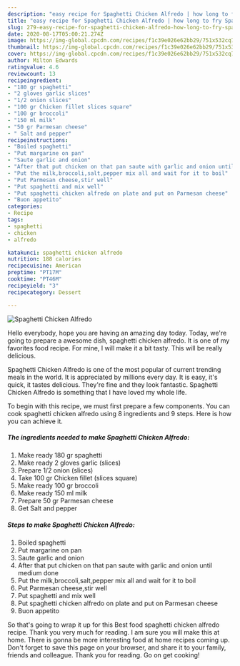 ```yaml
---
description: "easy recipe for Spaghetti Chicken Alfredo | how long to fry Spaghetti Chicken Alfredo"
title: "easy recipe for Spaghetti Chicken Alfredo | how long to fry Spaghetti Chicken Alfredo"
slug: 279-easy-recipe-for-spaghetti-chicken-alfredo-how-long-to-fry-spaghetti-chicken-alfredo
date: 2020-08-17T05:00:21.274Z
image: https://img-global.cpcdn.com/recipes/f1c39e026e62bb29/751x532cq70/spaghetti-chicken-alfredo-recipe-main-photo.jpg
thumbnail: https://img-global.cpcdn.com/recipes/f1c39e026e62bb29/751x532cq70/spaghetti-chicken-alfredo-recipe-main-photo.jpg
cover: https://img-global.cpcdn.com/recipes/f1c39e026e62bb29/751x532cq70/spaghetti-chicken-alfredo-recipe-main-photo.jpg
author: Milton Edwards
ratingvalue: 4.6
reviewcount: 13
recipeingredient:
- "180 gr spaghetti"
- "2 gloves garlic slices"
- "1/2 onion slices"
- "100 gr Chicken fillet slices square"
- "100 gr broccoli"
- "150 ml milk"
- "50 gr Parmesan cheese"
- " Salt and pepper"
recipeinstructions:
- "Boiled spaghetti"
- "Put margarine on pan"
- "Saute garlic and onion"
- "After that put chicken on that pan saute with garlic and onion until medium done"
- "Put the milk,broccoli,salt,pepper mix all and wait for it to boil"
- "Put Parmesan cheese,stir well"
- "Put spaghetti and mix well"
- "Put spaghetti chicken alfredo on plate and put on Parmesan cheese"
- "Buon appetito"
categories:
- Recipe
tags:
- spaghetti
- chicken
- alfredo

katakunci: spaghetti chicken alfredo 
nutrition: 188 calories
recipecuisine: American
preptime: "PT17M"
cooktime: "PT46M"
recipeyield: "3"
recipecategory: Dessert

---
```



![Spaghetti Chicken Alfredo](https://img-global.cpcdn.com/recipes/f1c39e026e62bb29/751x532cq70/spaghetti-chicken-alfredo-recipe-main-photo.jpg)

Hello everybody, hope you are having an amazing day today. Today, we're going to prepare a awesome dish, spaghetti chicken alfredo. It is one of my favorites food recipe. For mine, I will make it a bit tasty. This will be really delicious.

Spaghetti Chicken Alfredo is one of the most popular of current trending meals in the world. It is appreciated by millions every day. It is easy, it's quick, it tastes delicious. They're fine and they look fantastic. Spaghetti Chicken Alfredo is something that I have loved my whole life.




To begin with this recipe, we must first prepare a few components. You can cook spaghetti chicken alfredo using 8 ingredients and 9 steps. Here is how you can achieve it.

<!--inarticleads1-->

##### The ingredients needed to make Spaghetti Chicken Alfredo:

1. Make ready 180 gr spaghetti
1. Make ready 2 gloves garlic (slices)
1. Prepare 1/2 onion (slices)
1. Take 100 gr Chicken fillet (slices square)
1. Make ready 100 gr broccoli
1. Make ready 150 ml milk
1. Prepare 50 gr Parmesan cheese
1. Get  Salt and pepper




<!--inarticleads2-->

##### Steps to make Spaghetti Chicken Alfredo:

1. Boiled spaghetti
1. Put margarine on pan
1. Saute garlic and onion
1. After that put chicken on that pan saute with garlic and onion until medium done
1. Put the milk,broccoli,salt,pepper mix all and wait for it to boil
1. Put Parmesan cheese,stir well
1. Put spaghetti and mix well
1. Put spaghetti chicken alfredo on plate and put on Parmesan cheese
1. Buon appetito




So that's going to wrap it up for this Best food spaghetti chicken alfredo recipe. Thank you very much for reading. I am sure you will make this at home. There is gonna be more interesting food at home recipes coming up. Don't forget to save this page on your browser, and share it to your family, friends and colleague. Thank you for reading. Go on get cooking!
